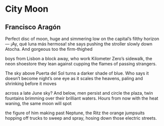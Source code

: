 # City Moon
## Francisco Aragón
Perfect disc of moon, huge
and simmering
low on the capital’s filthy horizon— ¡Ay,
qué luna más hermosa! she says
pushing the stroller slowly down Atocha.
And gorgeous too the firm-thighed

boys from Lisbon
a block away, who work
Kilometer Zero’s sidewalk, the neon
shoestore they lean against
cupping the flames
of passing strangers.

The sky above Puerta del Sol turns
a darker shade of blue. Who says
it doesn’t become night’s
one eye
as it scales the heavens, paling
and shrinking before it moves

across a late June sky? And below,
men persist and circle
the plaza, twin fountains brimming
over their brilliant waters. Hours
from now with the heat
waning, the same moon will spot

the figure of him
making past Neptune, the Ritz
the orange jumpsuits
hopping off trucks to sweep
and spray, hosing
down those electric streets.
﻿
